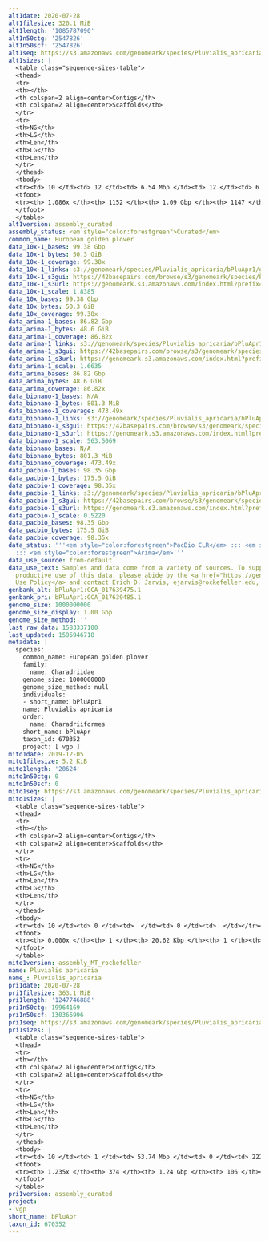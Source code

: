 ```yaml
---
alt1date: 2020-07-28
alt1filesize: 320.1 MiB
alt1length: '1085787090'
alt1n50ctg: '2547826'
alt1n50scf: '2547826'
alt1seq: https://s3.amazonaws.com/genomeark/species/Pluvialis_apricaria/bPluApr1/assembly_curated/bPluApr1.alt.cur.20200728.fasta.gz
alt1sizes: |
  <table class="sequence-sizes-table">
  <thead>
  <tr>
  <th></th>
  <th colspan=2 align=center>Contigs</th>
  <th colspan=2 align=center>Scaffolds</th>
  </tr>
  <tr>
  <th>NG</th>
  <th>LG</th>
  <th>Len</th>
  <th>LG</th>
  <th>Len</th>
  </tr>
  </thead>
  <tbody>
  <tr><td> 10 </td><td> 12 </td><td> 6.54 Mbp </td><td> 12 </td><td> 6.54 Mbp </td></tr><tr><td> 20 </td><td> 29 </td><td> 5.08 Mbp </td><td> 29 </td><td> 5.08 Mbp </td></tr><tr><td> 30 </td><td> 51 </td><td> 3.79 Mbp </td><td> 51 </td><td> 3.79 Mbp </td></tr><tr><td> 40 </td><td> 80 </td><td> 3.09 Mbp </td><td> 80 </td><td> 3.09 Mbp </td></tr><tr style="background-color:#cccccc;"><td> 50 </td><td> 116 </td><td> 2.55 Mbp </td><td> 116 </td><td> 2.55 Mbp </td></tr><tr><td> 60 </td><td> 159 </td><td> 2.09 Mbp </td><td> 159 </td><td> 2.09 Mbp </td></tr><tr><td> 70 </td><td> 212 </td><td> 1.71 Mbp </td><td> 212 </td><td> 1.71 Mbp </td></tr><tr><td> 80 </td><td> 282 </td><td> 1.21 Mbp </td><td> 282 </td><td> 1.21 Mbp </td></tr><tr><td> 90 </td><td> 378 </td><td> 0.85 Mbp </td><td> 378 </td><td> 0.85 Mbp </td></tr><tr><td> 100 </td><td> 540 </td><td> 443.27 Kbp </td><td> 540 </td><td> 443.27 Kbp </td></tr></tbody>
  <tfoot>
  <tr><th> 1.086x </th><th> 1152 </th><th> 1.09 Gbp </th><th> 1147 </th><th> 1.09 Gbp </th></tr>
  </tfoot>
  </table>
alt1version: assembly_curated
assembly_status: <em style="color:forestgreen">Curated</em>
common_name: European golden plover
data_10x-1_bases: 99.38 Gbp
data_10x-1_bytes: 50.3 GiB
data_10x-1_coverage: 99.38x
data_10x-1_links: s3://genomeark/species/Pluvialis_apricaria/bPluApr1/genomic_data/10x/<br>
data_10x-1_s3gui: https://42basepairs.com/browse/s3/genomeark/species/Pluvialis_apricaria/bPluApr1/genomic_data/10x/
data_10x-1_s3url: https://genomeark.s3.amazonaws.com/index.html?prefix=species/Pluvialis_apricaria/bPluApr1/genomic_data/10x/
data_10x-1_scale: 1.8385
data_10x_bases: 99.38 Gbp
data_10x_bytes: 50.3 GiB
data_10x_coverage: 99.38x
data_arima-1_bases: 86.82 Gbp
data_arima-1_bytes: 48.6 GiB
data_arima-1_coverage: 86.82x
data_arima-1_links: s3://genomeark/species/Pluvialis_apricaria/bPluApr1/genomic_data/arima/<br>
data_arima-1_s3gui: https://42basepairs.com/browse/s3/genomeark/species/Pluvialis_apricaria/bPluApr1/genomic_data/arima/
data_arima-1_s3url: https://genomeark.s3.amazonaws.com/index.html?prefix=species/Pluvialis_apricaria/bPluApr1/genomic_data/arima/
data_arima-1_scale: 1.6635
data_arima_bases: 86.82 Gbp
data_arima_bytes: 48.6 GiB
data_arima_coverage: 86.82x
data_bionano-1_bases: N/A
data_bionano-1_bytes: 801.3 MiB
data_bionano-1_coverage: 473.49x
data_bionano-1_links: s3://genomeark/species/Pluvialis_apricaria/bPluApr1/genomic_data/bionano/<br>
data_bionano-1_s3gui: https://42basepairs.com/browse/s3/genomeark/species/Pluvialis_apricaria/bPluApr1/genomic_data/bionano/
data_bionano-1_s3url: https://genomeark.s3.amazonaws.com/index.html?prefix=species/Pluvialis_apricaria/bPluApr1/genomic_data/bionano/
data_bionano-1_scale: 563.5069
data_bionano_bases: N/A
data_bionano_bytes: 801.3 MiB
data_bionano_coverage: 473.49x
data_pacbio-1_bases: 98.35 Gbp
data_pacbio-1_bytes: 175.5 GiB
data_pacbio-1_coverage: 98.35x
data_pacbio-1_links: s3://genomeark/species/Pluvialis_apricaria/bPluApr1/genomic_data/pacbio/<br>
data_pacbio-1_s3gui: https://42basepairs.com/browse/s3/genomeark/species/Pluvialis_apricaria/bPluApr1/genomic_data/pacbio/
data_pacbio-1_s3url: https://genomeark.s3.amazonaws.com/index.html?prefix=species/Pluvialis_apricaria/bPluApr1/genomic_data/pacbio/
data_pacbio-1_scale: 0.5220
data_pacbio_bases: 98.35 Gbp
data_pacbio_bytes: 175.5 GiB
data_pacbio_coverage: 98.35x
data_status: '''<em style="color:forestgreen">PacBio CLR</em> ::: <em style="color:forestgreen">10x</em>
  ::: <em style="color:forestgreen">Arima</em>'''
data_use_source: from-default
data_use_text: Samples and data come from a variety of sources. To support fair and
  productive use of this data, please abide by the <a href="https://genome10k.soe.ucsc.edu/data-use-policies/">Data
  Use Policy</a> and contact Erich D. Jarvis, ejarvis@rockefeller.edu, with any questions.
genbank_alt: bPluApr1:GCA_017639475.1
genbank_pri: bPluApr1:GCA_017639485.1
genome_size: 1000000000
genome_size_display: 1.00 Gbp
genome_size_method: ''
last_raw_data: 1583337100
last_updated: 1595946718
metadata: |
  species:
    common_name: European golden plover
    family:
      name: Charadriidae
    genome_size: 1000000000
    genome_size_method: null
    individuals:
    - short_name: bPluApr1
    name: Pluvialis apricaria
    order:
      name: Charadriiformes
    short_name: bPluApr
    taxon_id: 670352
    project: [ vgp ]
mito1date: 2019-12-05
mito1filesize: 5.2 KiB
mito1length: '20624'
mito1n50ctg: 0
mito1n50scf: 0
mito1seq: https://s3.amazonaws.com/genomeark/species/Pluvialis_apricaria/bPluApr1/assembly_MT_rockefeller/bPluApr1.MT.20191205.fasta.gz
mito1sizes: |
  <table class="sequence-sizes-table">
  <thead>
  <tr>
  <th></th>
  <th colspan=2 align=center>Contigs</th>
  <th colspan=2 align=center>Scaffolds</th>
  </tr>
  <tr>
  <th>NG</th>
  <th>LG</th>
  <th>Len</th>
  <th>LG</th>
  <th>Len</th>
  </tr>
  </thead>
  <tbody>
  <tr><td> 10 </td><td> 0 </td><td>  </td><td> 0 </td><td>  </td></tr><tr><td> 20 </td><td> 0 </td><td>  </td><td> 0 </td><td>  </td></tr><tr><td> 30 </td><td> 0 </td><td>  </td><td> 0 </td><td>  </td></tr><tr><td> 40 </td><td> 0 </td><td>  </td><td> 0 </td><td>  </td></tr><tr style="background-color:#cccccc;"><td> 50 </td><td> 0 </td><td style="background-color:#ff8888;">  </td><td> 0 </td><td style="background-color:#ff8888;">  </td></tr><tr><td> 60 </td><td> 0 </td><td>  </td><td> 0 </td><td>  </td></tr><tr><td> 70 </td><td> 0 </td><td>  </td><td> 0 </td><td>  </td></tr><tr><td> 80 </td><td> 0 </td><td>  </td><td> 0 </td><td>  </td></tr><tr><td> 90 </td><td> 0 </td><td>  </td><td> 0 </td><td>  </td></tr><tr><td> 100 </td><td> 0 </td><td>  </td><td> 0 </td><td>  </td></tr></tbody>
  <tfoot>
  <tr><th> 0.000x </th><th> 1 </th><th> 20.62 Kbp </th><th> 1 </th><th> 20.62 Kbp </th></tr>
  </tfoot>
  </table>
mito1version: assembly_MT_rockefeller
name: Pluvialis apricaria
name_: Pluvialis_apricaria
pri1date: 2020-07-28
pri1filesize: 363.1 MiB
pri1length: '1247746888'
pri1n50ctg: 19964169
pri1n50scf: 130366996
pri1seq: https://s3.amazonaws.com/genomeark/species/Pluvialis_apricaria/bPluApr1/assembly_curated/bPluApr1.pri.cur.20200728.fasta.gz
pri1sizes: |
  <table class="sequence-sizes-table">
  <thead>
  <tr>
  <th></th>
  <th colspan=2 align=center>Contigs</th>
  <th colspan=2 align=center>Scaffolds</th>
  </tr>
  <tr>
  <th>NG</th>
  <th>LG</th>
  <th>Len</th>
  <th>LG</th>
  <th>Len</th>
  </tr>
  </thead>
  <tbody>
  <tr><td> 10 </td><td> 1 </td><td> 53.74 Mbp </td><td> 0 </td><td> 222.69 Mbp </td></tr><tr><td> 20 </td><td> 3 </td><td> 33.19 Mbp </td><td> 0 </td><td> 222.69 Mbp </td></tr><tr><td> 30 </td><td> 7 </td><td> 26.50 Mbp </td><td> 1 </td><td> 170.65 Mbp </td></tr><tr><td> 40 </td><td> 11 </td><td> 23.37 Mbp </td><td> 2 </td><td> 130.37 Mbp </td></tr><tr style="background-color:#cccccc;"><td> 50 </td><td> 16 </td><td style="background-color:#88ff88;"> 19.96 Mbp </td><td> 2 </td><td style="background-color:#88ff88;"> 130.37 Mbp </td></tr><tr><td> 60 </td><td> 21 </td><td> 16.73 Mbp </td><td> 3 </td><td> 87.94 Mbp </td></tr><tr><td> 70 </td><td> 28 </td><td> 13.66 Mbp </td><td> 5 </td><td> 82.58 Mbp </td></tr><tr><td> 80 </td><td> 35 </td><td> 11.85 Mbp </td><td> 6 </td><td> 73.76 Mbp </td></tr><tr><td> 90 </td><td> 46 </td><td> 7.26 Mbp </td><td> 8 </td><td> 32.00 Mbp </td></tr><tr><td> 100 </td><td> 62 </td><td> 5.29 Mbp </td><td> 11 </td><td> 25.54 Mbp </td></tr></tbody>
  <tfoot>
  <tr><th> 1.235x </th><th> 374 </th><th> 1.24 Gbp </th><th> 106 </th><th> 1.25 Gbp </th></tr>
  </tfoot>
  </table>
pri1version: assembly_curated
project:
- vgp
short_name: bPluApr
taxon_id: 670352
---
```

